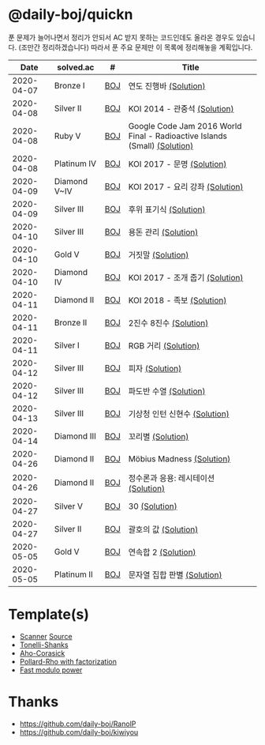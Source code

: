 # @daily-boj/quickn

푼 문제가 늘어나면서 정리가 안되서 AC 받지 못하는 코드인데도 올라온 경우도 있습니다. (조만간 정리하겠습니다)
따라서 푼 주요 문제만 이 목록에 정리해놓을 계획입니다.

| Date       | solved.ac   | #                | Title                                                         |
| ---------- | -------------- | ------------------------ | ------------------------------------------------------------ |
| 2020-04-07 | Bronze I       | [BOJ](http://boj.kr/1340) | 연도 진행바 [(Solution)](https://github.com/daily-boj/quickn/blob/master/P1340.rs) |
| 2020-04-08 | Silver II      | [BOJ](http://boj.kr/10166) | KOI 2014 - 관중석 [(Solution)](https://github.com/daily-boj/quickn/blob/master/P10166.rs) |
| 2020-04-08 | Ruby V         | [BOJ](http://boj.kr/14346) | Google Code Jam 2016 World Final - Radioactive Islands (Small) [(Solution)](https://github.com/daily-boj/quickn/blob/master/P14346.rs) |
| 2020-04-08 | Platinum IV    | [BOJ](http://boj.kr/14868) | KOI 2017 - 문명 [(Solution)](https://github.com/daily-boj/quickn/blob/master/P14868.rs) |
| 2020-04-09 | Diamond V~IV   | [BOJ](http://boj.kr/14869) | KOI 2017 - 요리 강좌 [(Solution)](https://github.com/daily-boj/quickn/blob/master/P14869.rs) |
| 2020-04-09 | Silver III     | [BOJ](http://boj.kr/1935) | 후위 표기식 [(Solution)](https://github.com/daily-boj/quickn/blob/master/P1935.rs) |
| 2020-04-10 | Silver III     | [BOJ](http://boj.kr/6236) | 용돈 관리 [(Solution)](https://github.com/daily-boj/quickn/blob/master/P6236.rs) |
| 2020-04-10 | Gold V         | [BOJ](http://boj.kr/1043) | 거짓말 [(Solution)](https://github.com/daily-boj/quickn/blob/master/P1043.rs) |
| 2020-04-10 | Diamond IV     | [BOJ](http://boj.kr/14870) | KOI 2017 - 조개 줍기 [(Solution)](https://github.com/daily-boj/quickn/blob/master/P14870.rs) |
| 2020-04-11 | Diamond II     | [BOJ](http://boj.kr/15978) | KOI 2018 - 족보 [(Solution)](https://github.com/daily-boj/quickn/blob/master/P15978.rs) |
| 2020-04-11 | Bronze II      | [BOJ](http://boj.kr/1373) | 2진수 8진수 [(Solution)](https://github.com/daily-boj/quickn/blob/master/P1373.rs) |
| 2020-04-11 | Silver I       | [BOJ](http://boj.kr/1149) | RGB 거리 [(Solution)](https://github.com/daily-boj/quickn/blob/master/P1149.rs) |
| 2020-04-12 | Silver III     | [BOJ](http://boj.kr/3213) | 피자 [(Solution)](https://github.com/daily-boj/quickn/blob/master/P3213.rs) |
| 2020-04-12 | Silver III     | [BOJ](http://boj.kr/9461) | 파도반 수열 [(Solution)](https://github.com/daily-boj/quickn/blob/master/P9461.rs) |
| 2020-04-13 | Silver III     | [BOJ](http://boj.kr/2435) | 기상청 인턴 신현수 [(Solution)](https://github.com/daily-boj/quickn/blob/master/P2435.rs) |
| 2020-04-14 | Diamond III    | [BOJ](http://boj.kr/16941) | 꼬리별 [(Solution)](https://github.com/daily-boj/quickn/blob/master/P16941.rs) |
| 2020-04-26 | Diamond II    | [BOJ](http://boj.kr/16164) | Möbius Madness [(Solution)](https://github.com/daily-boj/quickn/blob/master/P16164.rs) |
| 2020-04-26 | Diamond II    | [BOJ](http://boj.kr/16141) | 정수론과 응용: 레시테이션 [(Solution)](https://github.com/daily-boj/quickn/blob/master/P16141.rs) |
| 2020-04-27 | Silver V    | [BOJ](http://boj.kr/10610) | 30 [(Solution)](https://github.com/daily-boj/quickn/blob/master/P10610.rs) |
| 2020-04-27 | Silver II    | [BOJ](http://boj.kr/2504) | 괄호의 값 [(Solution)](https://github.com/daily-boj/quickn/blob/master/P2504.rs) |
| 2020-05-05 | Gold V       | [BOJ](http://boj.kr/13398) | 연속합 2 [(Solution)](https://github.com/daily-boj/quickn/blob/master/P13398.rs) |
| 2020-05-05 | Platinum II  | [BOJ](http://boj.kr/9250) | 문자열 집합 판별 [(Solution)](https://github.com/daily-boj/quickn/blob/master/P9250.rs) |

# Template(s)
- [Scanner](https://github.com/daily-boj/quickn/blob/master/templates/template-scanner.rs) [Source](https://github.com/EbTech/rust-algorithms)
- [Tonelli-Shanks](https://github.com/daily-boj/quickn/blob/master/templates/tonelli-shanks.rs)
- [Aho-Corasick](https://github.com/daily-boj/quickn/blob/master/templates/aho-corasick.rs)
- [Pollard-Rho with factorization](https://github.com/daily-boj/quickn/blob/master/templates/pollard-rho-factorization.rs)
- [Fast modulo power](https://github.com/daily-boj/quickn/blob/master/templates/fast-pow.rs)

# Thanks
- https://github.com/daily-boj/RanolP
- https://github.com/daily-boj/kiwiyou
